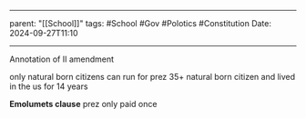 
---
parent: "[[School]]"
tags:
	#School
	#Gov
	#Polotics
	#Constitution 
Date: 2024-09-27T11:10

---


Annotation of II amendment 

only natural born citizens can run for prez
35+ natural born citizen and lived in the us for 14 years

**Emolumets clause**
	prez only paid once



